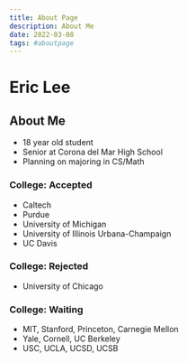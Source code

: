 ```yaml
---
title: About Page
description: About Me
date: 2022-03-08
tags: #aboutpage
---
```


# Eric Lee

## About Me

- 18 year old student
- Senior at Corona del Mar High School
- Planning on majoring in CS/Math

### College: Accepted

- Caltech
- Purdue
- University of Michigan
- University of Illinois Urbana-Champaign
- UC Davis

### College: Rejected

- University of Chicago

### College: Waiting

- MIT, Stanford, Princeton, Carnegie Mellon
- Yale, Cornell, UC Berkeley
- USC, UCLA, UCSD, UCSB
